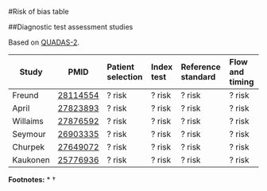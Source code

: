 #Risk of bias table

##Diagnostic test assessment studies

Based on [QUADAS-2](http://www.bristol.ac.uk/social-community-medicine/projects/quadas/quadas-2/).

|  Study      |  PMID                                | Patient selection|Index test |Reference standard |Flow and timing|
| ----------- |--------------------------------------|:----------------|:-----------|:------------------|:--------------|
| Freund      |[28114554](http://pubmed.gov/28114554)|?  risk         |?  risk     |?  risk       |?  risk   |
| April       |[27823893](http://pubmed.gov/27823893)|?  risk         |?  risk     |?  risk       |?  risk   |
| Willaims    |[27876592](http://pubmed.gov/27876592)|?  risk         |?  risk     |?  risk       |?  risk   |
| Seymour     |[26903335](http://pubmed.gov/26903335)|?  risk         |?  risk     |?  risk       |?  risk   |
| Churpek     |[27649072](http://pubmed.gov/27649072)|?  risk         |?  risk     |?  risk       |?  risk   |
| Kaukonen    |[25776936](http://pubmed.gov/25776936)|?  risk         |?  risk     |?  risk       |?  risk   |

**Footnotes:**
*
†
